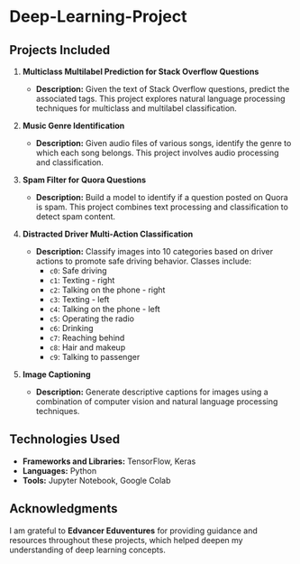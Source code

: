 # Deep-Learning-Project
## Projects Included

1. **Multiclass Multilabel Prediction for Stack Overflow Questions**  
   - **Description:** Given the text of Stack Overflow questions, predict the associated tags. This project explores natural language processing techniques for multiclass and multilabel classification.

2. **Music Genre Identification**  
   - **Description:** Given audio files of various songs, identify the genre to which each song belongs. This project involves audio processing and classification.

3. **Spam Filter for Quora Questions**  
   - **Description:** Build a model to identify if a question posted on Quora is spam. This project combines text processing and classification to detect spam content.

4. **Distracted Driver Multi-Action Classification**  
   - **Description:** Classify images into 10 categories based on driver actions to promote safe driving behavior. Classes include:
     - `c0`: Safe driving
     - `c1`: Texting - right
     - `c2`: Talking on the phone - right
     - `c3`: Texting - left
     - `c4`: Talking on the phone - left
     - `c5`: Operating the radio
     - `c6`: Drinking
     - `c7`: Reaching behind
     - `c8`: Hair and makeup
     - `c9`: Talking to passenger

5. **Image Captioning**  
   - **Description:** Generate descriptive captions for images using a combination of computer vision and natural language processing techniques.

## Technologies Used

- **Frameworks and Libraries:** TensorFlow, Keras
- **Languages:** Python
- **Tools:** Jupyter Notebook, Google Colab

## Acknowledgments

I am grateful to **Edvancer Eduventures** for providing guidance and resources throughout these projects, which helped deepen my understanding of deep learning concepts.
